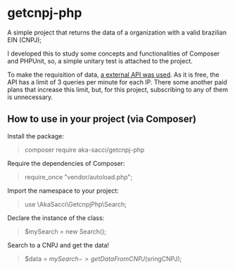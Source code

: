 # getcnpj-php

A simple project that returns the data of a organization with a valid brazilian EIN (CNPJ);

I developed this to study some concepts and functionalities of Composer and PHPUnit, so, a simple unitary test is attached to the project.

To make the requisition of data, [a external API was used](https://www.receitaws.com.br/). As it is free, the API has a limit of 3 queries per minute for each IP. There some another paid plans that increase this limit, but, for this project, subscribing to any of them is unnecessary.

## How to use in your project (via Composer)

Install the package:
>composer require aka-sacci/getcnpj-php

Require the dependencies of Composer:
>require_once "vendor/autoload.php";

Import the namespace to your project:
>use \AkaSacci\GetcnpjPhp\Search;

Declare the instance of the class:
>$mySearch = new Search();

Search to a CNPJ and get the data!
>$data = $mySearch->getDataFromCNPJ($sringCNPJ);





